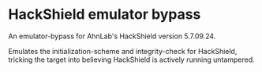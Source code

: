 # HackShield emulator bypass
An emulator-bypass for AhnLab's HackShield version 5.7.09.24.

Emulates the initialization-scheme and integrity-check for HackShield, tricking the target into believing HackShield is actively running untampered.
